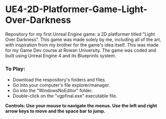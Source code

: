 # UE4-2D-Platformer-Game-Light-Over-Darkness
Repository for my first Unreal Engine game: a 2D platformer titled "Light Over Darkness". This game was made solely by me, including all of the art, with inspiration from my brother for the game's idea itself. This was made for my Game Dev course at Rowan University. The game was coded and built using Unreal Engine 4 and its Blueprints system.

### To Play:
- Download the respository's folders and files.
- Go into your computer's file explorer/manager.
- Go into the "WindowsNoEditor" folder.
- Double-click on the "vgpfinal.exe" executable file.

**Controls: Use your mouse to navigate the menus. Use the left and right arrow keys to move and the space bar to jump.**
